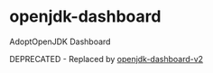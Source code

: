 # openjdk-dashboard
AdoptOpenJDK Dashboard

DEPRECATED - Replaced by [openjdk-dashboard-v2](https://www.github.com/adoptopenjdk/openjdk-dashboard-v2)
